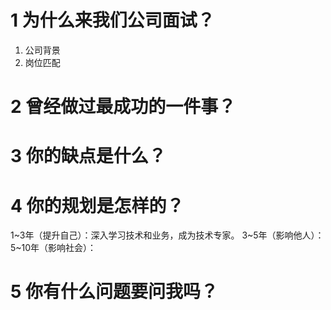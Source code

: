 # 1 为什么来我们公司面试？
1. 公司背景
2. 岗位匹配

# 2 曾经做过最成功的一件事？

# 3 你的缺点是什么？

# 4 你的规划是怎样的？
1~3年（提升自己）：深入学习技术和业务，成为技术专家。
3~5年（影响他人）：
5~10年（影响社会）：

# 5 你有什么问题要问我吗？
